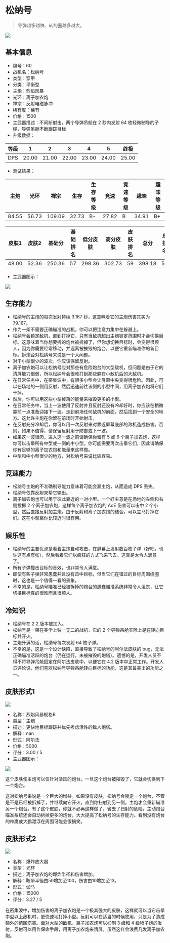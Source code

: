 # 松纳号

> 导弹越多越快、转的圈越多越大。

<img src="/ships/ship_60.png" style={{zoom:1}}/>

## 基本信息

- 编号：60
- 战机名：松纳号
- 类型：穿甲
- 分类：平衡型
- 主炮：烈焰风暴
- 光环：离子加农炮
- 禅宗：反射电磁脉冲
- 稀有度：稀有
- 价格：1500
- 主武器描述：不间断射击，两个导弹吊舱在 2 秒内发射 64 枚轻微制导的子弹，导弹吊舱不断跟踪目标
- 升级数据：

| 等级 | 1 | 2 | 3 | 4 | 5 | 终极 |
|--|--|--|--|--|--|--|
| DPS | 20.00 | 21.00 | 22.00 | 23.00 | 24.00 | 25.00 |

- 测试结果：

| 主炮 | 光环 | 禅宗 | 生存 | 生存等级 | 竞速 | 竞速等级 | 趣味 | 趣味等级 |
|--|--|--|--|--|--|--|--|--|
| 84.55 | 56.73 | 109.09 | 32.73 | B- | 27.82 | B | 34.91 | B+ |

| 皮肤1 | 皮肤2 | 基础分 | 基础排名 | 低分皮肤 | 高分皮肤 | 皮肤排名 | 总分 | 总排名 |
|--|--|--|--|--|--|--|--|--|
| 48.00 | 52.36 | 250.36 | 57 | 298.36 | 302.73 | 59 | 398.18 | 59 |

- 主武器图示：

<img src="/illustration/main_60.gif" style={{zoom:1}}/>

## 生存能力

- 松纳号的主炮的每次发射持续 3.167 秒，这意味着它的主炮伤害其实为 79.167。
- 作为一架不需要正确瞄准的战机，你可以把注意力集中在躲避上。
- 松纳号会锁定敌机，直到打掉它，只有当敌机超出主炮锁定范围时才会切换目标。这意味着当你想要拆的炮台被拆掉了，但你想切换目标时，会变得很烦人，因为你需要经常移动，并远离被摧毁的炮台，以便它重新瞄准你的新目标。拆炮台对松纳号来说是一个大问题。
- 对于小型很少的波次，你应该保留反射。
- 离子加农炮可以让松纳号应对那些有危险炮台的大型敌机，但问题是由于它的清屏能力很弱，所以松纳号会很难打到那些躲在小敌机后的大敌机。
- 在日常任务中，在密集波中，有很多小型会让屏幕中央变得很危险。因此，可以在场地的一侧用反射，然后迅速前往该侧的小型中间，用离子加农炮将它们干掉。
- 然后，你可以用这些小型掉落的能量来摧毁更多的小型。
- 在日常任务中，当上一波使用了反射并且反射还没有冷却好时，你应该在稍微靠前一点准备迎接下一波。走到前场任何敌机的前面，然后找到一个安全的地方。这允许主炮在你留在前场时开始射击。
- 在反射充分冷却后，你可以用一次反射来对靠近屏幕底部的敌机造成伤害。否则，如果不值得，请保留反射用于防御或下一波。
- 如果这一波很肉，进入这一波之前请确保你留有 5 或 6 个离子加农炮，这样你可以击晕所有中型或一侧的中小型。你可能需要再次击晕它们，因此请确保你有足够的离子加农炮和能量来这样做。
- 中型和中小型很少的地方，对松纳号来说比较容易。

## 竞速能力

- 松纳号主炮的不准确制导能力意味着可能会漏主炮，从而造成 DPS 丢失。
- 松纳号依靠反射来帮它输出。
- 离子加农炮也可以用于彼此靠近的一对小型。一个好主意是在场地的左侧和右侧投掷 2 个离子加农炮，这样每个离子加农炮的 AoE 伤害可以击中 2 个小型，然后直接反射加主炮。由于反射和离子加农炮的结合，可以立马打掉它们。这在小型离你比较近时很有用。

## 娱乐性

- 松纳号的主要优点是看着主炮自动攻击，在屏幕上发射数百枚子弹（好吧，也许这有点夸张），然后看着它们以疯狂的方式飞来飞去。这真是太令人满意了。
- 所有子弹撞击目标的音效，也非常令人满意。
- 即使有些子弹非常愚蠢并且没有击中目标，但当它们在错过的目标周围绕圈时，这也是一个值得一看的景象。
- 不幸的是，松纳号瞄准已经被拆掉的炮台的愚蠢瞄准系统非常令人沮丧，让它切换目标真的很难而且很烦人。

## 冷知识

- 松纳号在 2.2 版本被加入。
- 松纳号是一架在美学上独一无二的战机，它的 2 个导弹吊舱实际上是在转向目标并开火。
- 主炮升满的话，松纳号每次发射 64 枚子弹。
- 不幸的是，这是一个设计缺陷，直接导致了松纳号的阿尔法皮肤的 bug，无法正确瞄准活跃的炮台（仍在运行，未被摧毁的炮塔）。遗憾的是，开发人员不得不将导弹吊舱固定在阿尔法皮肤中，以便它在 4.2 版本中正常工作。开发人员评论说，他们喜欢松纳号导弹吊舱转向目标的功能，这是其最突出的功能之一。

## 皮肤形式1

<img src="/ships/ship_60_apex_1.png" style={{zoom:1}}/>

- 名称：烈焰风暴规格B
- 类型：主炮
- 描述：更快地目标跟踪并优先考虑活性的敌人炮塔。
- 解释：nan
- 形式：阿尔法
- 价格：5000
- 评分：3.00 / 5
- 主武器图示：

<img src="/illustration/main_60_alpha.gif" style={{zoom:1}}/>

这个皮肤使主炮可以仅针对活跃的炮台。一旦这个炮台被摧毁了，它就会切换到下一个炮台。

这对松纳号来说是一个巨大的增益。如果没有皮肤，松纳号会锁定一个炮台，不管是不是已经被拆掉了，并继续向它开火，直到你扫射到另一侧，主炮才会重新瞄准另一个炮台。有了这个皮肤，你就不必再这样做了，省去了扫射的危险。主动炮台瞄准系统还会自动拆掉更多的炮台，大大提高了松纳号的生存能力。看到没有炮台的神鹰或大鹏漂浮在周围可能会很搞笑。

## 皮肤形式2

<img src="/ships/ship_60_apex_2.png" style={{zoom:1}}/>

- 名称：爆炸放大器
- 类型：光环
- 描述：离子加农炮的爆炸半径和伤害增加。
- 解释：眩晕半径由50增加至100，伤害由10增加至13。
- 形式：伽马
- 价格：15000
- 评分：3.27 / 5

在密集波中，增加伤害的离子加农炮是一个极其强大的皮肤，这样就可以当它击晕中型以上敌机时，更快速地打掉小型。反射可以在适当的时候使用，只是为了造成额外的范围伤害。面对大型的敌机，离子加农炮可以抑制 3 级和 4 级喷子炮的发射。反射可以用作保命手段，用离子加农炮来清屏，虽然这样会浪费几发离子加农炮。
